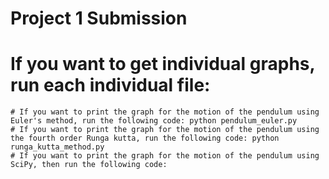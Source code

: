 # Project 1 Submission

# If you want to get individual graphs, run each individual file:
    # If you want to print the graph for the motion of the pendulum using Euler's method, run the following code: python pendulum_euler.py
    # If you want to print the graph for the motion of the pendulum using the fourth order Runga kutta, run the following code: python runga_kutta_method.py
    # If you want to print the graph for the motion of the pendulum using SciPy, then run the following code: 



